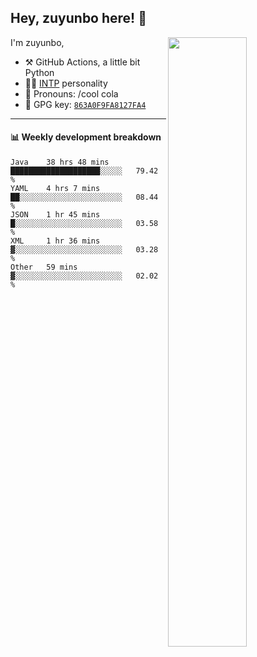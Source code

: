 

## Hey, zuyunbo here! :wave: 
[<img align="right" width="50%" src="https://github-readme-stats.vercel.app/api?username=zuyunbo&theme=dark&show_icons=true">](https://metrics.lecoq.io/ouuan?template=classic)

I'm zuyunbo,

-   :hammer_and_pick: GitHub Actions, a little bit Python
-   :man_scientist: [INTP](https://www.16personalities.com/profiles/3302586f07ca3) personality
-   :man: Pronouns: /cool cola
-   :key: GPG key: [`863A0F9FA8127FA4`](https://github.com/zuyunbo.gpg)

---

#### :bar_chart: Weekly development breakdown
<!--START_SECTION:waka-->
```text
Java    38 hrs 48 mins  ████████████████████░░░░░   79.42 % 
YAML    4 hrs 7 mins    ██░░░░░░░░░░░░░░░░░░░░░░░   08.44 % 
JSON    1 hr 45 mins    █░░░░░░░░░░░░░░░░░░░░░░░░   03.58 % 
XML     1 hr 36 mins    ▓░░░░░░░░░░░░░░░░░░░░░░░░   03.28 % 
Other   59 mins         ▓░░░░░░░░░░░░░░░░░░░░░░░░   02.02 % 
```
<!--END_SECTION:waka-->

